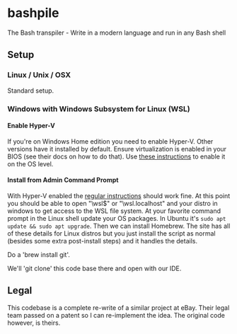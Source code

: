 # bashpile
The Bash transpiler - Write in a modern language and run in any Bash shell

## Setup

### Linux / Unix / OSX

Standard setup.

### Windows with Windows Subsystem for Linux (WSL)

#### Enable Hyper-V

If you're on Windows Home edition you need to enable Hyper-V.  Other versions have it installed by default.
Ensure virtualization is enabled in your BIOS (see their docs on how to do that).  Use 
[these instructions](https://www.makeuseof.com/install-hyper-v-windows-11-home/) to enable it on the OS level.

#### Install from Admin Command Prompt

With Hyper-V enabled the [regular instructions](https://learn.microsoft.com/en-us/windows/wsl/install) should work fine.
At this point you should be able to open "\\wsl$" or "\\wsl.localhost" and your distro in windows to get access to the
WSL file system.  At your favorite command prompt in the Linux shell update your OS packages.  In Ubuntu it's 
`sudo apt update && sudo apt upgrade`.  Then we can install Homebrew.  The site has all of these details for Linux 
distros but you just install the script as normal (besides some extra post-install steps) and it handles the details.

Do a 'brew install git'.

We'll 'git clone' this code base there and open with our IDE.

## Legal

This codebase is a complete re-write of a similar project at eBay.  Their legal team passed on a patent so I can re-implement the idea.  The original code however, is theirs.
